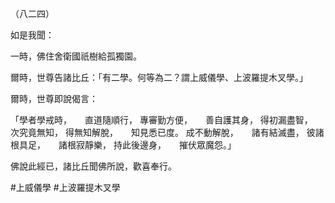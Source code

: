 （八二四）

如是我聞：

一時，佛住舍衛國祇樹給孤獨園。

爾時，世尊告諸比丘：「有二學。何等為二？謂上威儀學、上波羅提木叉學。」

爾時，世尊即說偈言：

「學者學戒時，　　直道隨順行，
專審勤方便，　　善自護其身，
得初漏盡智，　　次究竟無知，
得無知解脫，　　知見悉已度。
成不動解脫，　　諸有結滅盡，
彼諸根具足，　　諸根寂靜樂，
持此後邊身，　　摧伏眾魔怨。」

佛說此經已，諸比丘聞佛所說，歡喜奉行。



#上威儀學
#上波羅提木叉學
